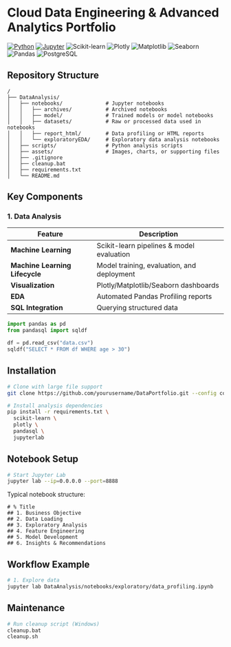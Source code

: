 # Cloud Data Engineering & Advanced Analytics Portfolio

[![Python](https://img.shields.io/badge/Python-3.8%2B-blue?logo=python)](https://www.python.org/)
[![Jupyter](https://img.shields.io/badge/Jupyter-F37626?logo=jupyter)](https://jupyter.org)
![Scikit-learn](https://img.shields.io/badge/Scikit--learn-F7931E?logo=scikit-learn&logoColor=white)
![Plotly](https://img.shields.io/badge/Plotly-3F4F75?logo=plotly&logoColor=white)
![Matplotlib](https://img.shields.io/badge/Matplotlib-11557C?logo=matplotlib&logoColor=white)
![Seaborn](https://img.shields.io/badge/Seaborn-4C8CBF?logo=seaborn&logoColor=white)
![Pandas](https://img.shields.io/badge/Pandas-150458?logo=pandas&logoColor=white)
![PostgreSQL](https://img.shields.io/badge/SQL-336791?logo=postgresql&logoColor=white)


## Repository Structure

```
/
├── DataAnalysis/
│   ├── notebooks/              # Jupyter notebooks
│   │   ├── archives/           # Archived notebooks
│   │   ├── model/              # Trained models or model notebooks
│   │   ├── datasets/           # Raw or processed data used in notebooks
│   │   ├── report_html/        # Data profiling or HTML reports
│   │   └── exploratoryEDA/     # Exploratory data analysis notebooks
│   ├── scripts/                # Python analysis scripts
│   ├── assets/                 # Images, charts, or supporting files
│   ├── .gitignore
│   ├── cleanup.bat
│   ├── requirements.txt
│   └── README.md

```

## Key Components

### 1. Data Analysis

| Feature                | Description |
|------------------------|-------------|
| **Machine Learning**   | Scikit-learn pipelines & model evaluation |
| **Machine Learning Lifecycle**  | Model training, evaluation, and deployment |
| **Visualization**      | Plotly/Matplotlib/Seaborn dashboards |
| **EDA**               | Automated Pandas Profiling reports |
| **SQL Integration**    | Querying structured data |


```python
import pandas as pd
from pandasql import sqldf

df = pd.read_csv("data.csv")
sqldf("SELECT * FROM df WHERE age > 30")
```
## Installation

```bash
# Clone with large file support
git clone https://github.com/yourusername/DataPortfolio.git --config core.longpaths=true

# Install analysis dependencies
pip install -r requirements.txt \
  scikit-learn \
  plotly \
  pandasql \
  jupyterlab
```

## Notebook Setup

```bash
# Start Jupyter Lab
jupyter lab --ip=0.0.0.0 --port=8888
```

Typical notebook structure:

```
# % Title
## 1. Business Objective
## 2. Data Loading
## 3. Exploratory Analysis
## 4. Feature Engineering
## 5. Model Development
## 6. Insights & Recommendations
```

## Workflow Example

```bash
# 1. Explore data
jupyter lab DataAnalysis/notebooks/exploratory/data_profiling.ipynb

```

## Maintenance

```bash
# Run cleanup script (Windows)
cleanup.bat
cleanup.sh

```

